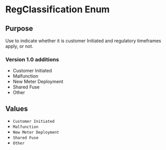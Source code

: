 # RegClassification Enum

## Purpose

Use to indicate whether it is customer Initiated and regulatory timeframes apply, or not.

### Version 1.0 additions

- Customer Initiated
- Malfunction
- New Meter Deployment
- Shared Fuse
- Other

## Values

- `Customer Initiated`
- `Malfunction`
- `New Meter Deployment`
- `Shared Fuse`
- `Other`